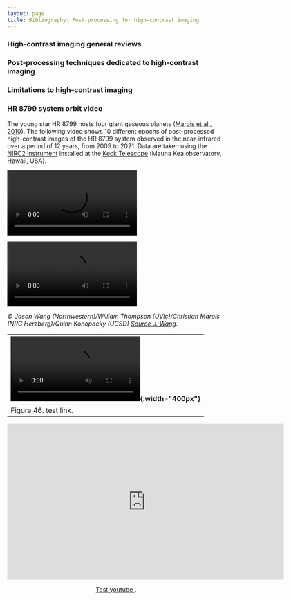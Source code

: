```yaml
---
layout: page
title: Bibliography: Post-processing for high-contrast imaging
---
```


### High-contrast imaging general reviews 

### Post-processing techniques dedicated to high-contrast imaging

### Limitations to high-contrast imaging


### HR 8799 system orbit video

The young star HR 8799 hosts four giant gaseous planets ([Marois et al., 2010](https://www.nature.com/articles/nature09684.pdf)). The following video shows 10 different epochs of post-processed high-contrast images of the HR 8799 system observed in the near-infrared over a period of 12 years, from 2009 to 2021. Data are taken using the [NIRC2 instrument](https://www2.keck.hawaii.edu/inst/nirc2/) installed at the [Keck Telescope](https://keckobservatory.org/) (Mauna Kea observatory, Hawaii, USA). 

<video src="img/movie_hr8799.mp4" controls="controls" style="max-width: 730px;"></video>

![movie](https://raw.githubusercontent.com/exoplanet-imaging-challenge/exoplanet-imaging-challenge.github.io/master/img/movie_hr8799.mp4)

<i>&copy; Jason Wang (Northwestern)/William Thompson (UVic)/Christian Marois (NRC Herzberg)/Quinn Konopacky (UCSD) <a href="https://jasonwang.space/orbits.html" target="_blank">Source J. Wang</a>.</i>  

| ![Test](https://raw.githubusercontent.com/exoplanet-imaging-challenge/exoplanet-imaging-challenge.github.io/master/img/movie_hr8799.mp4){:width="400px"} |
| --- |
| Figure 46. test link. |


<center> 
<iframe src="https://www.youtube.com/shorts/x9EG3gbQ5P0" width="640" height="360" frameborder="0" allow="autoplay; fullscreen" allowfullscreen></iframe>
<p><a href="https://www.youtube.com/shorts/x9EG3gbQ5P0"> Test youtube </a>.</p>
</center> 
